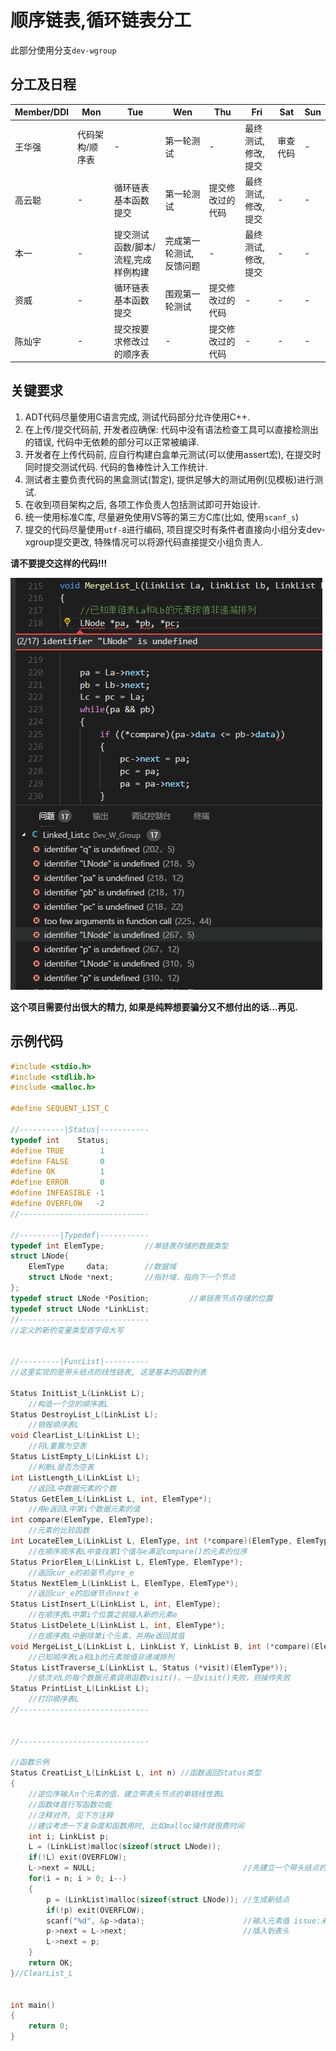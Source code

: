 # 顺序链表,循环链表分工

此部分使用分支`dev-wgroup`

## 分工及日程
Member/DDl|Mon|Tue|Wen|Thu|Fri|Sat|Sun
-|-|-|-|-|-|-|-
王华强|代码架构/顺序表|-|第一轮测试|-|最终测试,修改,提交|审查代码|-
高云聪|-|循环链表基本函数提交|第一轮测试|提交修改过的代码|最终测试,修改,提交|-|-
本一|-|提交测试函数/脚本/流程,完成样例构建|完成第一轮测试,反馈问题|-|最终测试,修改,提交|-|-
资威|-|循环链表基本函数提交|围观第一轮测试|提交修改过的代码|-|-|-
陈灿宇|-|提交按要求修改过的顺序表|-|提交修改过的代码|-|-|-

## 关键要求

1. ADT代码尽量使用C语言完成, 测试代码部分允许使用C++.
1. 在上传/提交代码前, 开发者应确保: 代码中没有语法检查工具可以直接检测出的错误, 代码中无依赖的部分可以正常被编译.
1. 开发者在上传代码前, 应自行构建白盒单元测试(可以使用assert宏), 在提交时同时提交测试代码. 代码的鲁棒性计入工作统计.
1. 测试者主要负责代码的黑盒测试(暂定), 提供足够大的测试用例(见模板)进行测试.
1. 在收到项目架构之后, 各项工作负责人包括测试即可开始设计.
1. 统一使用标准C库, 尽量避免使用VS等的第三方C库(比如, 使用`scanf_s`)
1. 提交的代码尽量使用`utf-8`进行编码, 项目提交时有条件者直接向小组分支dev-xgroup提交更改, 特殊情况可以将源代码直接提交小组负责人.

**请不要提交这样的代码!!!**

![bugsss.png](bugsss.png)

**这个项目需要付出很大的精力, 如果是纯粹想要骗分又不想付出的话...再见.**

## 示例代码
```c
#include <stdio.h>
#include <stdlib.h>
#include <malloc.h>

#define SEQUENT_LIST_C

//----------|Status|-----------
typedef int    Status;
#define TRUE        1
#define FALSE       0
#define OK          1
#define ERROR       0
#define INFEASIBLE -1
#define OVERFLOW   -2
//-----------------------------

//---------|Typedef|-----------
typedef int ElemType;         //单链表存储的数据类型
struct LNode{
    ElemType     data;        //数据域
    struct LNode *next;       //指针域，指向下一个节点
};
typedef struct LNode *Position;         //单链表节点存储的位置
typedef struct LNode *LinkList;
//-----------------------------
//定义的新的变量类型首字母大写


//---------|FuncList|----------
//这里实现的是带头结点的线性链表, 这是基本的函数列表

Status InitList_L(LinkList L);
    //构造一个空的顺序表L
Status DestroyList_L(LinkList L);
    //销毁顺序表L
void ClearList_L(LinkList L);
    //将L重置为空表
Status ListEmpty_L(LinkList L);
    //判断L是否为空表
int ListLength_L(LinkList L);
    //返回L中数据元素的个数
Status GetElem_L(LinkList L, int, ElemType*);
    //用e返回L中第i个数据元素的值
int compare(ElemType, ElemType);
    //元素的比较函数
int LocateElem_L(LinkList L, ElemType, int (*compare)(ElemType, ElemType));
    //在顺序顺序表L中查找第1个值与e满足compare()的元素的位序
Status PriorElem_L(LinkList L, ElemType, ElemType*);
    //返回cur_e的前驱节点pre_e
Status NextElem_L(LinkList L, ElemType, ElemType*);
    //返回cur_e的后继节点next_e
Status ListInsert_L(LinkList L, int, ElemType);
    //在顺序表L中第i个位置之前插入新的元素e
Status ListDelete_L(LinkList L, int, ElemType*);
    //在顺序表L中删除第i个元素，并用e返回其值
void MergeList_L(LinkList L, LinkList Y, LinkList B, int (*compare)(ElemType, ElemType));
    //已知顺序表La和Lb的元素按值非递减排列
Status ListTraverse_L(LinkList L, Status (*visit)(ElemType*));
    //依次对L的每个数据元素调用函数visit()，一旦visit()失败，则操作失败
Status PrintList_L(LinkList L);
    //打印顺序表L
//-----------------------------


//-----------------------------

//函数示例
Status CreatList_L(LinkList L, int n) //函数返回Status类型
{
    //逆位序输入n个元素的值，建立带表头节点的单链线性表L
    //函数体首行写函数功能
    //注释对齐, 见下方注释
    //建议考虑一下复杂度和函数用时, 比如malloc操作就很费时间
    int i; LinkList p;
    L = (LinkList)malloc(sizeof(struct LNode));
    if(!L) exit(OVERFLOW);
    L->next = NULL;                                 //先建立一个带头结点的单链表
    for(i = n; i > 0; i--)
    {
        p = (LinkList)malloc(sizeof(struct LNode)); //生成新结点
        if(!p) exit(OVERFLOW);
        scanf("%d", &p->data);                      //输入元素值 issue:未考虑ElemType
        p->next = L->next;                          //插入到表头
        L->next = p;
    }
    return OK;
}//ClearList_L


int main()
{
    return 0;
}

```
